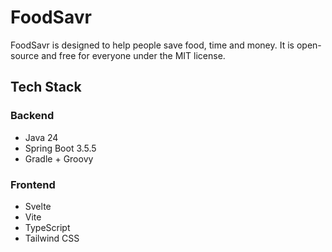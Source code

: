 # FoodSavr

FoodSavr is designed to help people save food, time and money. It is open-source and free for everyone under the MIT license.

## Tech Stack

### Backend

- Java 24
- Spring Boot 3.5.5
- Gradle + Groovy

### Frontend

- Svelte
- Vite
- TypeScript
- Tailwind CSS
